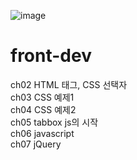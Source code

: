 ![image](https://www.notion.so/JavaScript-d3ded8fbd09647f9b50f78a214104596#d8b310263a1344e8a04f10068bc75150)

# front-dev
ch02 HTML 태그, CSS 선택자  
ch03 CSS 예제1  
ch04 CSS 예제2  
ch05 tabbox js의 시작  
ch06 javascript  
ch07 jQuery  
